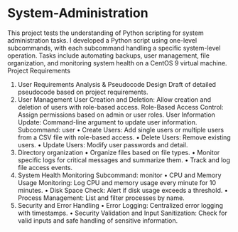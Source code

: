 # System-Administration
This project tests the understanding of Python scripting for system administration tasks. I developed a Python script using one-level subcommands, with each subcommand handling a specific system-level operation. Tasks include automating backups, user management, file organization, and monitoring system health on a CentOS 9 virtual machine.
Project Requirements
1.	User Requirements Analysis & Pseudocode Design 
Draft of detailed pseudocode based on project requirements.
2.	 User Management 
User Creation and Deletion: Allow creation and deletion of users with role-based access.
Role-Based Access Control: Assign permissions based on admin or user roles.
User Information Update: Command-line argument to update user information.
Subcommand: user
• Create Users: Add single users or multiple users from a CSV file with role-based
access.
• Delete Users: Remove existing users.
• Update Users: Modify user passwords and detail.
3.	Directory organization
•	Organize files based on file types.
•	Monitor specific logs for critical messages and summarize
them.
•	Track and log file access events.
4.	System Health Monitoring 
Subcommand: monitor
• CPU and Memory Usage Monitoring: Log CPU and memory usage every
minute for 10 minutes.
• Disk Space Check: Alert if disk usage exceeds a threshold.
• Process Management: List and filter processes by name.
5. Security and Error Handling 
• Error Logging: Centralized error logging with timestamps.
• Security Validation and Input Sanitization: Check for valid inputs and safe
handling of sensitive information.
